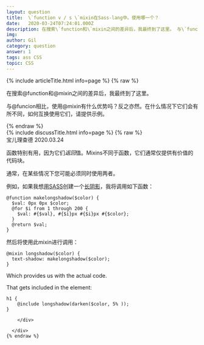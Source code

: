 ```yaml
---
layout: question
title:  \`function v / s \`mixin在Sass-lang中。使用哪一个？
date:   2020-03-24T07:24:01.000Z
description: 在搜索\`function和\`mixin之间的差异后，我最终到了这里。 与\`funcion相比，使用\`mixin有什么优势吗？反之亦然。在什么情况下它们...
img: 
author: Gil
category: question
answer: 1
tags: ass CSS
topic: CSS
---
```

<div class="article-root">
  <div class="article">
    {% include articleTitle.html info=page %}
    {% raw %}
    <div class="article-content"><p><font style="vertical-align: inherit;"><font style="vertical-align: inherit;">在搜索@function和@mixin之间的差异后，我最终到了这里。 </font></font></p>

<p><font style="vertical-align: inherit;"><font style="vertical-align: inherit;">与@funcion相比，使用@mixin有什么优势吗？反之亦然。</font><font style="vertical-align: inherit;">在什么情况下它们会有所不同，如何互换使用它们，请提供示例。</font></font></p></div>
    {% endraw %}
  </div>

  <div class="discuss-wrapper">
    {% include discussTitle.html info=page %}
    {% raw %}
    <div class="discuss-item">
        <div class="discuss-parent">
          <div class="discuss-meta">
            <span class="discuss-user">宝儿理查德</span>
            <span class="discuss-time">2020.03.24</span>
          </div>
          <div class="discuss-comment"><p><font style="vertical-align: inherit;"><font style="vertical-align: inherit;">函数特别有用，因为它们</font></font><em><font style="vertical-align: inherit;"><font style="vertical-align: inherit;">返回</font></font></em><font style="vertical-align: inherit;"><font style="vertical-align: inherit;">值。</font><font style="vertical-align: inherit;">Mixins不同于函数，它们通常仅提供有价值的代码块。</font></font></p>

<p><font style="vertical-align: inherit;"><font style="vertical-align: inherit;">通常，在某些情况下您可能必须同时使用两者。</font></font></p>

<p><font style="vertical-align: inherit;"><font style="vertical-align: inherit;">例如，如果我想</font></font><a href="http://codepen.io/danieltott/pen/AjKay" rel="noreferrer"><font style="vertical-align: inherit;"><font style="vertical-align: inherit;">用SASS</font></font></a><font style="vertical-align: inherit;"><font style="vertical-align: inherit;">创建一个</font><a href="http://codepen.io/danieltott/pen/AjKay" rel="noreferrer"><font style="vertical-align: inherit;">长阴影</font></a><font style="vertical-align: inherit;">，我将调用如下函数：</font></font></p>

<pre><code>@function makelongshadow($color) {<font></font>
  $val: 0px 0px $color;<font></font>
  @for $i from 1 through 200 {<font></font>
    $val: #{$val}, #{$i}px #{$i}px #{$color};<font></font>
  }<font></font>
  @return $val;<font></font>
}<font></font>
</code></pre>

<p><font style="vertical-align: inherit;"><font style="vertical-align: inherit;">然后将使用此mixin进行调用：</font></font></p>

<pre><code>@mixin longshadow($color) {<font></font>
  text-shadow: makelongshadow($color);<font></font>
}<font></font>
</code></pre>

<p>Which provides us with the actual code.</p>

<p>That gets included in the element:</p>

<pre><code>h1 {<font></font>
    @include longshadow(darken($color, 5% ));<font></font>
}<font></font>
</code></pre></div>
        </div>
        
      </div>
    {% endraw %}
  </div>
<div>
